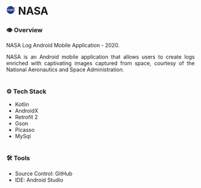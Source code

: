 # <img src="nasa.svg" width="25"/> NASA

### **👁️ Overview**
NASA Log Android Mobile Application - 2020.

<p align="justify">
    NASA is an Android mobile application that allows users to create logs enriched with captivating images captured from space, courtesy of the National Aeronautics and Space Administration.
</p>

#

### **⚙️ Tech Stack**
- Kotlin 
- AndroidX
- Retrofit 2
- Gson
- Picasso
- MySql

#

### **🛠️ Tools**
- Source Control: GitHub
- IDE: Android Studio